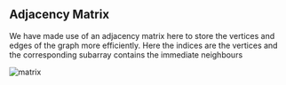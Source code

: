 ## Adjacency Matrix

We have made use of an adjacency matrix here to store the vertices and edges of the graph more efficiently.
Here the indices are the vertices and the corresponding subarray contains the immediate neighbours

![matrix](https://github.com/nalindas9/ds-algo-opensource-problems/assets/44141068/b7db775d-b3af-4a85-a204-46038a4d3464)

